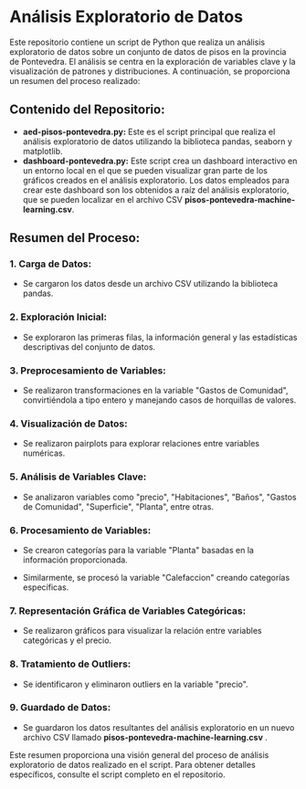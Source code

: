 # Análisis Exploratorio de Datos

Este repositorio contiene un script de Python que realiza un análisis exploratorio de datos sobre un conjunto de datos de pisos en la provincia de Pontevedra. El análisis se centra en la exploración de variables clave y la visualización de patrones y distribuciones. A continuación, se proporciona un resumen del proceso realizado:

## Contenido del Repositorio:

- **aed-pisos-pontevedra.py:** Este es el script principal que realiza el análisis exploratorio de datos utilizando la biblioteca pandas, seaborn y matplotlib.
- **dashboard-pontevedra.py:** Este script crea un dashboard interactivo en un entorno local en el que se pueden visualizar gran parte de los gráficos creados en el análisis exploratorio. Los datos empleados para crear este dashboard son los obtenidos a raíz del análisis exploratorio, que se pueden localizar en el archivo CSV **pisos-pontevedra-machine-learning.csv**.

## Resumen del Proceso:

### 1. Carga de Datos:

- Se cargaron los datos desde un archivo CSV utilizando la biblioteca pandas.

### 2. Exploración Inicial:

- Se exploraron las primeras filas, la información general y las estadísticas descriptivas del conjunto de datos.

### 3. Preprocesamiento de Variables:

- Se realizaron transformaciones en la variable "Gastos de Comunidad", convirtiéndola a tipo entero y manejando casos de horquillas de valores.

### 4. Visualización de Datos:

- Se realizaron pairplots para explorar relaciones entre variables numéricas.

### 5. Análisis de Variables Clave:

- Se analizaron variables como "precio", "Habitaciones", "Baños", "Gastos de Comunidad", "Superficie", "Planta", entre otras.

### 6. Procesamiento de Variables:

- Se crearon categorías para la variable "Planta" basadas en la información proporcionada.

- Similarmente, se procesó la variable "Calefaccion" creando categorías específicas.

### 7. Representación Gráfica de Variables Categóricas:

- Se realizaron gráficos para visualizar la relación entre variables categóricas y el precio.

### 8. Tratamiento de Outliers:

- Se identificaron y eliminaron outliers en la variable "precio".

### 9. Guardado de Datos:

- Se guardaron los datos resultantes del análisis exploratorio en un nuevo archivo CSV llamado **pisos-pontevedra-machine-learning.csv** .

Este resumen proporciona una visión general del proceso de análisis exploratorio de datos realizado en el script. Para obtener detalles específicos, consulte el script completo en el repositorio.
